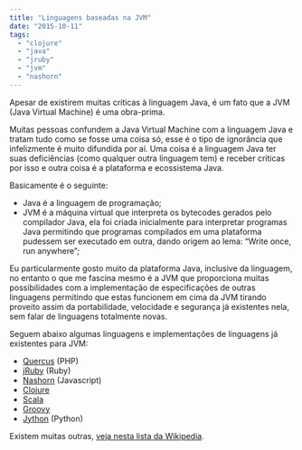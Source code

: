 ```yaml
---
title: "Linguagens baseadas na JVM"
date: "2015-10-11"
tags:
  - "clojure"
  - "java"
  - "jruby"
  - "jvm"
  - "nashorn"
---
```


Apesar de existirem muitas críticas à linguagem Java, é um fato que a JVM (Java Virtual Machine) é uma obra-prima.

Muitas pessoas confundem a Java Virtual Machine com a linguagem Java e tratam tudo como se fosse uma coisa só, esse é o
tipo de ignorância que infelizmente é muito difundida por aí. Uma coisa é a linguagem Java ter suas deficiências (como
qualquer outra linguagem tem) e receber críticas por isso e outra coisa é a plataforma e ecossistema Java.

Basicamente é o seguinte:

- Java é a linguagem de programação;
- JVM é a máquina virtual que interpreta os bytecodes gerados pelo compilador Java, ela foi criada inicialmente para
  interpretar programas Java permitindo que programas compilados em uma plataforma pudessem ser executado em outra,
  dando origem ao lema: “Write once, run anywhere”;

Eu particularmente gosto muito da plataforma Java, inclusive da linguagem, no entanto o que me fascina mesmo é a JVM que
proporciona muitas possibilidades com a implementação de especificações de outras linguagens permitindo que estas
funcionem em cima da JVM tirando proveito assim da portabilidade, velocidade e segurança já existentes nela, sem falar
de linguagens totalmente novas.

Seguem abaixo algumas linguagens e implementações de linguagens já existentes para JVM:

- [Quercus](http://quercus.caucho.com) (PHP)
- [jRuby](http://jruby.org) (Ruby)
- [Nashorn](http://openjdk.java.net/projects/nashorn/) (Javascript)
- [Clojure](http://clojure.org)
- [Scala](http://www.scala-lang.org)
- [Groovy](http://www.groovy-lang.org)
- [Jython](https://wiki.python.org/jython/) (Python)

Existem muitas outras, [veja nesta lista da Wikipedia](https://en.wikipedia.org/wiki/List_of_JVM_languages).
